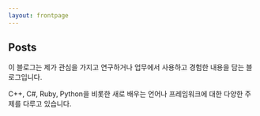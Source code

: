 ```yaml
---
layout: frontpage
---
```


## Posts

이 블로그는 제가 관심을 가지고 연구하거나 업무에서 사용하고 경험한 내용을 담는 블로그입니다.

C++, C#, Ruby, Python을 비롯한 새로 배우는 언어나 프레임워크에 대한 다양한 주제를 다루고 있습니다.

